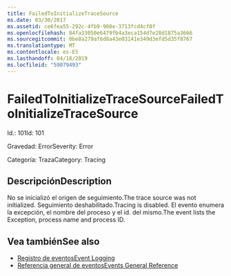 ```yaml
---
title: FailedToInitializeTraceSource
ms.date: 03/30/2017
ms.assetid: ce6fea55-292c-4fb9-908e-3713fcd4cf8f
ms.openlocfilehash: 84fa33050e6479fb4a3eca154d7e28d1875a3666
ms.sourcegitcommit: 0be8a279af6d8a43e03141e349d3efd5d35f8767
ms.translationtype: MT
ms.contentlocale: es-ES
ms.lasthandoff: 04/18/2019
ms.locfileid: "59079493"
---
```

# <a name="failedtoinitializetracesource"></a><span data-ttu-id="fde08-102">FailedToInitializeTraceSource</span><span class="sxs-lookup"><span data-stu-id="fde08-102">FailedToInitializeTraceSource</span></span>
<span data-ttu-id="fde08-103">Id.: 101</span><span class="sxs-lookup"><span data-stu-id="fde08-103">Id: 101</span></span>  
  
 <span data-ttu-id="fde08-104">Gravedad: Error</span><span class="sxs-lookup"><span data-stu-id="fde08-104">Severity: Error</span></span>  
  
 <span data-ttu-id="fde08-105">Categoría: Traza</span><span class="sxs-lookup"><span data-stu-id="fde08-105">Category: Tracing</span></span>  
  
## <a name="description"></a><span data-ttu-id="fde08-106">Descripción</span><span class="sxs-lookup"><span data-stu-id="fde08-106">Description</span></span>  
 <span data-ttu-id="fde08-107">No se inicializó el origen de seguimiento.</span><span class="sxs-lookup"><span data-stu-id="fde08-107">The trace source was not initialized.</span></span> <span data-ttu-id="fde08-108">Seguimiento deshabilitado.</span><span class="sxs-lookup"><span data-stu-id="fde08-108">Tracing is disabled.</span></span> <span data-ttu-id="fde08-109">El evento enumera la excepción, el nombre del proceso y el id. del mismo.</span><span class="sxs-lookup"><span data-stu-id="fde08-109">The event lists the Exception, process name and process ID.</span></span>  
  
## <a name="see-also"></a><span data-ttu-id="fde08-110">Vea también</span><span class="sxs-lookup"><span data-stu-id="fde08-110">See also</span></span>

- [<span data-ttu-id="fde08-111">Registro de eventos</span><span class="sxs-lookup"><span data-stu-id="fde08-111">Event Logging</span></span>](../../../../../docs/framework/wcf/diagnostics/event-logging/index.md)
- [<span data-ttu-id="fde08-112">Referencia general de eventos</span><span class="sxs-lookup"><span data-stu-id="fde08-112">Events General Reference</span></span>](../../../../../docs/framework/wcf/diagnostics/event-logging/events-general-reference.md)

